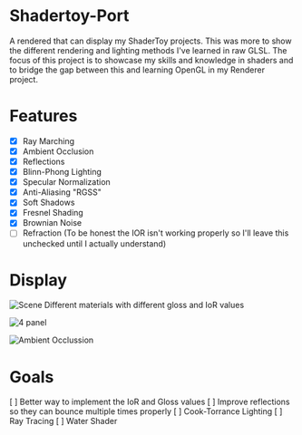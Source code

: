 # Shadertoy-Port
A rendered that can display my ShaderToy projects. This was more to show the different rendering and lighting methods I've learned in raw GLSL.
The focus of this project is to showcase my skills and knowledge in shaders and to bridge the gap between this and learning OpenGL in my Renderer project.

# Features
- [x] Ray Marching
- [x] Ambient Occlusion
- [x] Reflections
- [x] Blinn-Phong Lighting
- [x] Specular Normalization
- [x] Anti-Aliasing "RGSS"
- [x] Soft Shadows
- [x] Fresnel Shading
- [x] Brownian Noise
- [ ] Refraction (To be honest the IOR isn't working properly so I'll leave this unchecked until I actually understand)

# Display
![Scene](https://github.com/GlassCactus/Shadertoy-Port/assets/86325057/61549d0b-fbeb-4044-b218-9713be4688dc)
Different materials with different gloss and IoR values

![4 panel](https://github.com/GlassCactus/Shadertoy-Port/assets/86325057/92e766a7-6167-42d1-9121-2f3d7b103b1e)

![Ambient Occlussion](https://github.com/GlassCactus/Shadertoy-Port/assets/86325057/bdfcb015-9e49-4df1-afde-7814f3f4f585)

# Goals
[ ] Better way to implement the IoR and Gloss values
[ ] Improve reflections so they can bounce multiple times properly
[ ] Cook-Torrance Lighting
[ ] Ray Tracing
[ ] Water Shader
